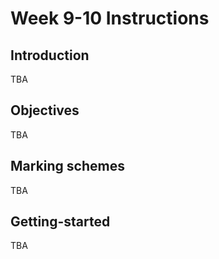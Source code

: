# Week 9-10 Instructions

## Introduction
TBA

## Objectives
TBA

## Marking schemes
TBA

## Getting-started
TBA
